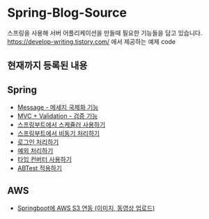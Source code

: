 # Spring-Blog-Source
스프링을 사용해 서버 어플리케이션을 만들때 필요한 기능들을 담고 있습니다. 
https://develop-writing.tistory.com/ 에서 제공하는 예제 code

현재까지 등록된 내용
--------------------

## Spring
- [Message - 메세지 국제화 기능](https://github.com/keepseung/SpringBoot-Blog-Source/tree/main/message)
- [MVC + Validation - 검증 기능](https://github.com/keepseung/SpringBoot-Blog-Source/tree/main/validation)
- [스프링부트에서 스케쥴러 사용하기](https://github.com/keepseung/SpringBoot-Blog-Source/tree/main/scheduler)
- [스프링부트에서 비동기 처리하기](https://github.com/keepseung/SpringBoot-Blog-Source/tree/main/async)
- [로그인 처리하기](https://github.com/keepseung/Spring-Blog-Source/tree/main/login)
- [예외 처리하기](https://github.com/keepseung/Spring-Blog-Source/tree/main/exception)
- [타입 컨버터 사용하기](https://github.com/keepseung/Spring-Blog-Source/tree/main/typeconverter) 
- [ABTest 적용하기](https://github.com/keepseung/Spring-Blog-Source/tree/main/abtest) 

## AWS
- [Springboot에 AWS S3 연동 (이미지, 동영상 업로드)](https://github.com/keepseung/Spring-Blog-Source/tree/main/s3uploader)
